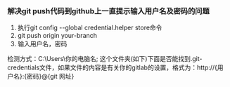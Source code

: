 ### 解决git push代码到github上一直提示输入用户名及密码的问题

1. 执行git config --global credential.helper store命令
2. git push origin your-branch
3. 输入用户名，密码

检测方式：C:\Users\你的电脑名;   这个文件夹(如下)下面是否能找到.git-credentials文件，如果文件的内容是有关你的gitlab的设置，格式为：http://{用户名}:{密码}@{git 网址}